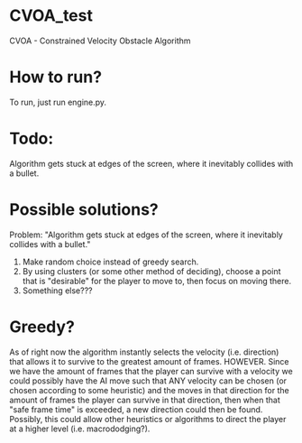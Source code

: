 # CVOA_test
 CVOA - Constrained Velocity Obstacle Algorithm

# How to run?
 To run, just run engine.py.

# Todo:
 Algorithm gets stuck at edges of the screen, where it inevitably collides with a bullet. 

# Possible solutions?
 Problem: "Algorithm gets stuck at edges of the screen, where it inevitably collides with a bullet."
 1. Make random choice instead of greedy search.
 2. By using clusters (or some other method of deciding), choose a point that is "desirable" for the player to move to, then focus on moving there.
 3. Something else???

# Greedy?
 As of right now the algorithm instantly selects the velocity (i.e. direction)
 that allows it to survive to the greatest amount of frames. HOWEVER.
 Since we have the amount of frames that the player can survive with a velocity
 we could possibly have the AI move such that ANY velocity can be chosen
 (or chosen according to some heuristic) and the moves in that direction for
 the amount of frames the player can survive in that direction, then when that
 "safe frame time" is exceeded, a new direction could then be found.
 Possibly, this could allow other heuristics or algorithms to direct the player
 at a higher level (i.e. macrododging?).